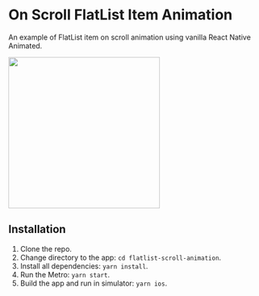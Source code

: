 # On Scroll FlatList Item Animation

An example of FlatList item on scroll animation using vanilla React Native Animated.

<img src="./screen.gif" width="300"></img>

## Installation

1. Clone the repo.
2. Change directory to the app: `cd flatlist-scroll-animation`.
3. Install all dependencies: `yarn install`.
4. Run the Metro: `yarn start`.
5. Build the app and run in simulator: `yarn ios`.
